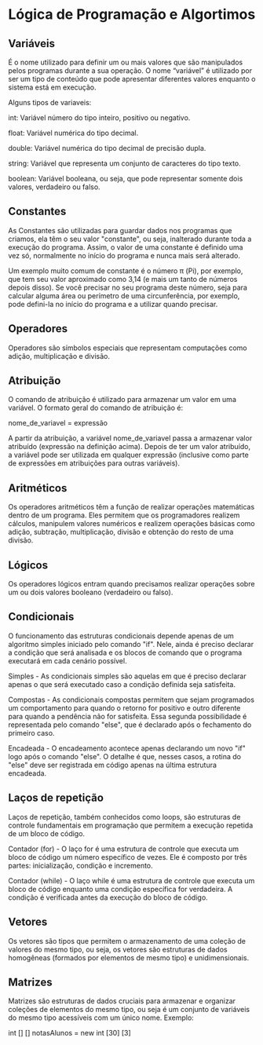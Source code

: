 
# Lógica de Programação e Algortimos



## Variáveis

É o nome utilizado para definir um ou mais valores que são manipulados pelos programas durante a sua operação. O nome “variável” é utilizado por ser um tipo de conteúdo que pode apresentar diferentes valores enquanto o sistema está em execução.

Alguns tipos de variaveis:

int: Variável número do tipo inteiro, positivo ou negativo.

float: Variável numérica do tipo decimal.

double: Variável numérica do tipo decimal de precisão dupla.

string: Variável que representa um conjunto de caracteres do tipo texto.

boolean: Variável booleana, ou seja, que pode representar somente dois valores, verdadeiro ou falso.
## Constantes

As Constantes são utilizadas para guardar dados nos programas que criamos, ela têm o seu valor "constante", ou seja, inalterado durante toda a execução do programa. Assim, o valor de uma constante é definido uma vez só, normalmente no início do programa e nunca mais será alterado.

Um exemplo muito comum de constante é o número π (Pi), por exemplo, que tem seu valor aproximado como 3,14 (e mais um tanto de números depois disso). Se você precisar no seu programa deste número, seja para calcular alguma área ou perímetro de uma circunferência, por exemplo, pode defini-la no início do programa e a utilizar quando precisar.
## Operadores

Operadores são símbolos especiais que representam computações como adição, multiplicação e divisão.
## Atribuição

O comando de atribuição é utilizado para armazenar um valor em uma variável. O formato geral do comando de atribuição é:

nome_de_variavel = expressão

A partir da atribuição, a variável nome_de_variavel passa a armazenar valor atribuído (expressão na definição acima). Depois de ter um valor atribuído, a variável pode ser utilizada em qualquer expressão (inclusive como parte de expressões em atribuições para outras variáveis).
## Aritméticos

Os operadores aritméticos têm a função de realizar operações matemáticas dentro de um programa. Eles permitem que os programadores realizem cálculos, manipulem valores numéricos e realizem operações básicas como adição, subtração, multiplicação, divisão e obtenção do resto de uma divisão.
## Lógicos

Os operadores lógicos entram quando precisamos realizar operações sobre um ou dois valores booleano (verdadeiro ou falso).
## Condicionais

O funcionamento das estruturas condicionais depende apenas de um algoritmo simples iniciado pelo comando "if". Nele, ainda é preciso declarar a condição que será analisada e os blocos de comando que o programa executará em cada cenário possível.

Simples - As condicionais simples são aquelas em que é preciso declarar apenas o que será executado caso a condição definida seja satisfeita.

Compostas - As condicionais compostas permitem que sejam programados um comportamento para quando o retorno for positivo e outro diferente para quando a pendência não for satisfeita. Essa segunda possibilidade é representada pelo comando "else", que é declarado após o fechamento do primeiro caso.

Encadeada - O encadeamento acontece apenas declarando um novo "if" logo após o comando "else". O detalhe é que, nesses casos, a rotina do "else" deve ser registrada em código apenas na última estrutura encadeada.
## Laços de repetição

Laços de repetição, também conhecidos como loops, são estruturas de controle fundamentais em programação que permitem a execução repetida de um bloco de código.

Contador (for) - O laço for é uma estrutura de controle que executa um bloco de código um número específico de vezes. Ele é composto por três partes: inicialização, condição e incremento.

Contador (while) - O laço while é uma estrutura de controle que executa um bloco de código enquanto uma condição específica for verdadeira. A condição é verificada antes da execução do bloco de código.
## Vetores

Os vetores são tipos que permitem o armazenamento de uma coleção de valores do mesmo tipo, ou seja, os vetores são estruturas de dados homogêneas (formados por elementos de mesmo tipo) e unidimensionais.
## Matrizes

Matrizes são estruturas de dados cruciais para armazenar e organizar coleções de elementos do mesmo tipo, ou seja é um conjunto de variáveis do mesmo tipo acessíveis com um único nome. Exemplo:

int [] [] notasAlunos = new int [30] [3]

